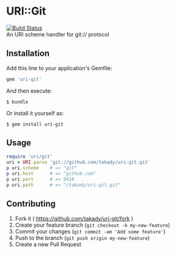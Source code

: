 # URI::Git
[![Build Status](https://travis-ci.org/takady/uri-git.svg?branch=master)](https://travis-ci.org/takady/uri-git)  
An URI scheme handler for git:// protocol

## Installation

Add this line to your application's Gemfile:

```ruby
gem 'uri-git'
```

And then execute:

    $ bundle

Or install it yourself as:

    $ gem install uri-git

## Usage

```ruby
require 'uri/git'
uri = URI.parse 'git://github.com/takady/uri-git.git'
p uri.scheme    # => "git"
p uri.host      # => "github.com"
p uri.port      # => 9418
p uri.path      # => "/takady/uri-git.git"
```

## Contributing

1. Fork it ( https://github.com/takady/uri-git/fork )
2. Create your feature branch (`git checkout -b my-new-feature`)
3. Commit your changes (`git commit -am 'Add some feature'`)
4. Push to the branch (`git push origin my-new-feature`)
5. Create a new Pull Request
